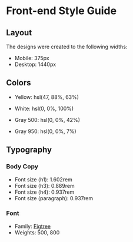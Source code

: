 # Front-end Style Guide

## Layout

The designs were created to the following widths:

- Mobile: 375px
- Desktop: 1440px



## Colors

- Yellow: hsl(47, 88%, 63%)

- White: hsl(0, 0%, 100%)

- Gray 500: hsl(0, 0%, 42%)
- Gray 950: hsl(0, 0%, 7%)

## Typography

### Body Copy

- Font size (h1): 1.602rem
- Font size (h3): 0.889rem
- Font size (h4): 0.937rem
- Font size (paragraph): 0.937rem



### Font

- Family: [Figtree](https://fonts.google.com/specimen/Figtree)
- Weights: 500, 800


